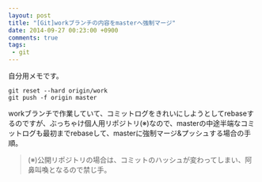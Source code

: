 ```yaml
---
layout: post
title: "[Git]workブランチの内容をmasterへ強制マージ"
date: 2014-09-27 00:23:00 +0900
comments: true
tags: 
 - git
---
```


自分用メモです。

```
git reset --hard origin/work
git push -f origin master
```

workブランチで作業していて、コミットログをきれいにしようとしてrebaseするのですが、ぶっちゃけ個人用リポジトリ(※)なので、masterの中途半端なコミットログも最初までrebaseして、masterに強制マージ&プッシュする場合の手順。

<!-- more -->

> (※)公開リポジトリの場合は、コミットのハッシュが変わってしまい、阿鼻叫喚となるので禁じ手。